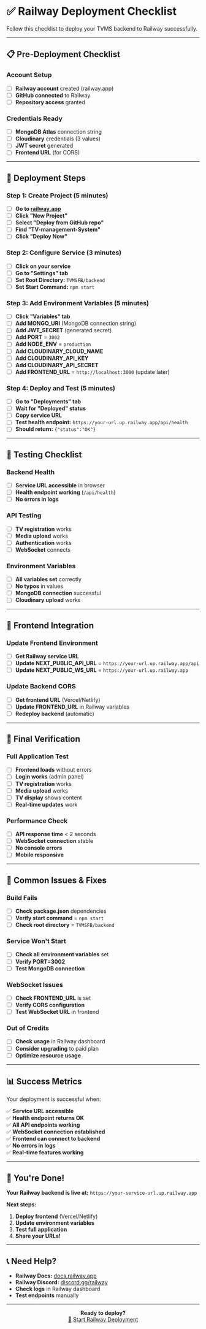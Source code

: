 # ✅ Railway Deployment Checklist

Follow this checklist to deploy your TVMS backend to Railway successfully.

---

## 📋 Pre-Deployment Checklist

### Account Setup

- [ ] **Railway account** created (railway.app)
- [ ] **GitHub connected** to Railway
- [ ] **Repository access** granted

### Credentials Ready

- [ ] **MongoDB Atlas** connection string
- [ ] **Cloudinary** credentials (3 values)
- [ ] **JWT secret** generated
- [ ] **Frontend URL** (for CORS)

---

## 🚀 Deployment Steps

### Step 1: Create Project (5 minutes)

- [ ] **Go to [railway.app](https://railway.app)**
- [ ] **Click "New Project"**
- [ ] **Select "Deploy from GitHub repo"**
- [ ] **Find "TV-management-System"**
- [ ] **Click "Deploy Now"**

### Step 2: Configure Service (3 minutes)

- [ ] **Click on your service**
- [ ] **Go to "Settings" tab**
- [ ] **Set Root Directory:** `TVMSFB/backend`
- [ ] **Set Start Command:** `npm start`

### Step 3: Add Environment Variables (5 minutes)

- [ ] **Click "Variables" tab**
- [ ] **Add MONGO_URI** (MongoDB connection string)
- [ ] **Add JWT_SECRET** (generated secret)
- [ ] **Add PORT** = `3002`
- [ ] **Add NODE_ENV** = `production`
- [ ] **Add CLOUDINARY_CLOUD_NAME**
- [ ] **Add CLOUDINARY_API_KEY**
- [ ] **Add CLOUDINARY_API_SECRET**
- [ ] **Add FRONTEND_URL** = `http://localhost:3000` (update later)

### Step 4: Deploy and Test (5 minutes)

- [ ] **Go to "Deployments" tab**
- [ ] **Wait for "Deployed" status**
- [ ] **Copy service URL**
- [ ] **Test health endpoint:** `https://your-url.up.railway.app/api/health`
- [ ] **Should return:** `{"status":"OK"}`

---

## 🧪 Testing Checklist

### Backend Health

- [ ] **Service URL accessible** in browser
- [ ] **Health endpoint working** (`/api/health`)
- [ ] **No errors in logs**

### API Testing

- [ ] **TV registration** works
- [ ] **Media upload** works
- [ ] **Authentication** works
- [ ] **WebSocket** connects

### Environment Variables

- [ ] **All variables set** correctly
- [ ] **No typos** in values
- [ ] **MongoDB connection** successful
- [ ] **Cloudinary upload** works

---

## 🔗 Frontend Integration

### Update Frontend Environment

- [ ] **Get Railway service URL**
- [ ] **Update NEXT_PUBLIC_API_URL** = `https://your-url.up.railway.app/api`
- [ ] **Update NEXT_PUBLIC_WS_URL** = `https://your-url.up.railway.app`

### Update Backend CORS

- [ ] **Get frontend URL** (Vercel/Netlify)
- [ ] **Update FRONTEND_URL** in Railway variables
- [ ] **Redeploy backend** (automatic)

---

## 🎯 Final Verification

### Full Application Test

- [ ] **Frontend loads** without errors
- [ ] **Login works** (admin panel)
- [ ] **TV registration** works
- [ ] **Media upload** works
- [ ] **TV display** shows content
- [ ] **Real-time updates** work

### Performance Check

- [ ] **API response time** < 2 seconds
- [ ] **WebSocket connection** stable
- [ ] **No console errors**
- [ ] **Mobile responsive**

---

## 🐛 Common Issues & Fixes

### Build Fails

- [ ] **Check package.json** dependencies
- [ ] **Verify start command** = `npm start`
- [ ] **Check root directory** = `TVMSFB/backend`

### Service Won't Start

- [ ] **Check all environment variables** set
- [ ] **Verify PORT=3002**
- [ ] **Test MongoDB connection**

### WebSocket Issues

- [ ] **Check FRONTEND_URL** is set
- [ ] **Verify CORS configuration**
- [ ] **Test WebSocket URL** in frontend

### Out of Credits

- [ ] **Check usage** in Railway dashboard
- [ ] **Consider upgrading** to paid plan
- [ ] **Optimize resource usage**

---

## 📊 Success Metrics

Your deployment is successful when:

✅ **Service URL accessible**  
✅ **Health endpoint returns OK**  
✅ **All API endpoints working**  
✅ **WebSocket connection established**  
✅ **Frontend can connect to backend**  
✅ **No errors in logs**  
✅ **Real-time features working**

---

## 🎉 You're Done!

**Your Railway backend is live at:**
`https://your-service-url.up.railway.app`

**Next steps:**

1. **Deploy frontend** (Vercel/Netlify)
2. **Update environment variables**
3. **Test full application**
4. **Share your URLs!**

---

## 📞 Need Help?

- **Railway Docs:** [docs.railway.app](https://docs.railway.app)
- **Railway Discord:** [discord.gg/railway](https://discord.gg/railway)
- **Check logs** in Railway dashboard
- **Test endpoints** manually

---

<p align="center">
  <strong>Ready to deploy?</strong>
  <br>
  <a href="https://railway.app">🚂 Start Railway Deployment</a>
</p>

